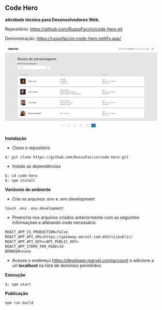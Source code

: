 ## Code Hero

**atividade técnica para Desenvolvedores Web.**

Repositório:
https://github.com/RussoFaccin/code-hero.git

Demonstração:
https://russofaccin-code-hero.netlify.app/

![Cinejump!](/docs/images/code-hero.png)

**Instalação**

- Clone o repositório

```
$: git clone https://github.com/RussoFaccin/code-hero.git
```

- Instale as dependências

```
$: cd code-hero
$: npm install
```

**Variáveis de ambiente**

- Crie os arquivos .env e .env.development

```
touch .env .env.development
```

- Preencha nos arquivos criados anteriormente com as seguintes informações e alterando onde necessário:

```
REACT_APP_IS_PRODUCTION=false
REACT_APP_API_URL=https://gateway.marvel.com:443/v1/public/
REACT_APP_API_KEY=<API_PUBLIC_KEY>
REACT_APP_ITEMS_PER_PAGE=10
BROWSER=none
```

- Acesse o endereço https://developer.marvel.com/account e adicione a url **localhost** na lista de domínios permitidos.

**Execução**

```
$: npm start
```

**Publicação**

```
npm run build
```
